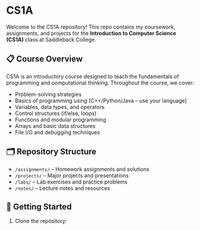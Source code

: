 # CS1A

Welcome to the CS1A repository! This repo contains my coursework, assignments, and projects for the **Introduction to Computer Science (CS1A)** class at Saddleback College.

## 📋 Course Overview

CS1A is an introductory course designed to teach the fundamentals of programming and computational thinking. Throughout the course, we cover:

- Problem-solving strategies
- Basics of programming using [C++/Python/Java – use your language]
- Variables, data types, and operators
- Control structures (if/else, loops)
- Functions and modular programming
- Arrays and basic data structures
- File I/O and debugging techniques

## 🗂️ Repository Structure

- `/assignments/` – Homework assignments and solutions
- `/projects/` – Major projects and presentations
- `/labs/` – Lab exercises and practice problems
- `/notes/` – Lecture notes and resources


## 🚀 Getting Started

1. Clone the repository:
